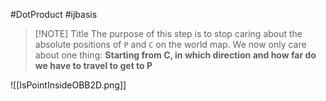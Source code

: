 #DotProduct #ijbasis

> [!NOTE] Title
> The purpose of this step is to stop caring about the absolute positions of `P` and `C` on the world map. We now only care about one thing: **Starting from C, in which direction and how far do we have to travel to get to P**

![[IsPointInsideOBB2D.png]]